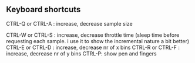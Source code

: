 ## Keyboard shortcuts
CTRL-Q or CTRL-A : increase, decrease sample size

CTRL-W or CTRL-S : increase, decrease throttle time (sleep time before requesting each sample. i use it to show the incremental nature a bit better)
CTRL-E or CTRL-D : increase, decrease nr of x bins
CTRL-R or CTRL-F : increase, decrease nr of y bins
CTRL-P: show pen and fingers
